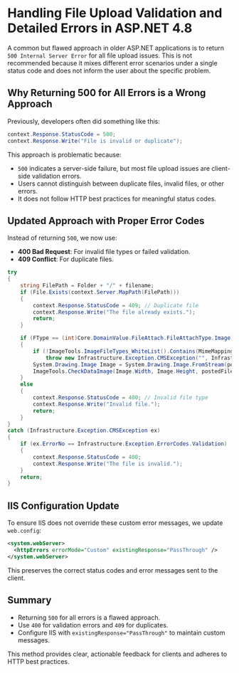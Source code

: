 # Handling File Upload Validation and Detailed Errors in ASP.NET 4.8

A common but flawed approach in older ASP.NET applications is to return `500 Internal Server Error` for all file upload issues. This is not recommended because it mixes different error scenarios under a single status code and does not inform the user about the specific problem.

## Why Returning 500 for All Errors is a Wrong Approach

Previously, developers often did something like this:

```csharp
context.Response.StatusCode = 500;
context.Response.Write("File is invalid or duplicate");
```

This approach is problematic because:
- `500` indicates a server-side failure, but most file upload issues are client-side validation errors.
- Users cannot distinguish between duplicate files, invalid files, or other errors.
- It does not follow HTTP best practices for meaningful status codes.

## Updated Approach with Proper Error Codes

Instead of returning `500`, we now use:
- **400 Bad Request**: For invalid file types or failed validation.
- **409 Conflict**: For duplicate files.

```csharp
try
{
    string FilePath = Folder + "/" + filename;
    if (File.Exists(context.Server.MapPath(FilePath)))
    {
        context.Response.StatusCode = 409; // Duplicate file
        context.Response.Write("The file already exists.");
        return;
    }

    if (FType == (int)Core.DomainValue.FileAttach.FileAttachType.Image)
    {
        if (!ImageTools.ImageFileTypes_WhiteList().Contains(MimeMapping.GetMimeMapping(filename)))
            throw new Infrastructure.Exception.CMSException("", Infrastructure.Exception.ErrorCodes.Validation);
        System.Drawing.Image Image = System.Drawing.Image.FromStream(postedFile.InputStream);
        ImageTools.CheckDataImage(Image.Width, Image.Height, postedFile.ContentLength);
    }
    else
    {
        context.Response.StatusCode = 400; // Invalid file type
        context.Response.Write("Invalid file.");
        return;
    }
}
catch (Infrastructure.Exception.CMSException ex)
{
    if (ex.ErrorNo == Infrastructure.Exception.ErrorCodes.Validation)
    {
        context.Response.StatusCode = 400;
        context.Response.Write("The file is invalid.");
    }
    return;
}
```

## IIS Configuration Update

To ensure IIS does not override these custom error messages, we update `web.config`:

```xml
<system.webServer>
  <httpErrors errorMode="Custom" existingResponse="PassThrough" />
</system.webServer>
```

This preserves the correct status codes and error messages sent to the client.

## Summary

- Returning `500` for all errors is a flawed approach.
- Use `400` for validation errors and `409` for duplicates.
- Configure IIS with `existingResponse="PassThrough"` to maintain custom messages.

This method provides clear, actionable feedback for clients and adheres to HTTP best practices.
